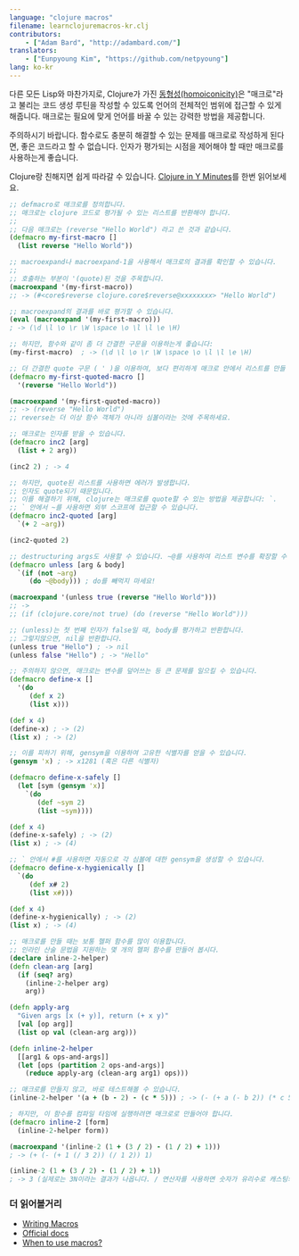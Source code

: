 ```yaml
---
language: "clojure macros"
filename: learnclojuremacros-kr.clj
contributors:
    - ["Adam Bard", "http://adambard.com/"]
translators:
    - ["Eunpyoung Kim", "https://github.com/netpyoung"]
lang: ko-kr
---
```


다른 모든 Lisp와 마찬가지로, Clojure가 가진 [동형성(homoiconicity)](https://en.wikipedia.org/wiki/Homoiconic)은
 "매크로"라고 불리는 코드 생성 루틴을 작성할 수 있도록 언어의 전체적인 범위에 접근할 수 있게 해줍니다.
 매크로는 필요에 맞게 언어를 바꿀 수 있는 강력한 방법을 제공합니다.

주의하시기 바랍니다. 함수로도 충분히 해결할 수 있는 문제를 매크로로 작성하게 된다면, 좋은 코드라고 할 수 없습니다.
인자가 평가되는 시점을 제어해야 할 때만 매크로를 사용하는게 좋습니다.

Clojure랑 친해지면 쉽게 따라갈 수 있습니다. [Clojure in Y Minutes](/docs/ko-kr/clojure-kr/)를 한번 읽어보세요.

```clojure
;; defmacro로 매크로를 정의합니다.
;; 매크로는 clojure 코드로 평가될 수 있는 리스트를 반환해야 합니다.
;;
;; 다음 매크로는 (reverse "Hello World") 라고 쓴 것과 같습니다.
(defmacro my-first-macro []
  (list reverse "Hello World"))

;; macroexpand나 macroexpand-1을 사용해서 매크로의 결과를 확인할 수 있습니다.
;;
;; 호출하는 부분이 '(quote)된 것을 주목합니다.
(macroexpand '(my-first-macro))
;; -> (#<core$reverse clojure.core$reverse@xxxxxxxx> "Hello World")

;; macroexpand의 결과를 바로 평가할 수 있습니다.
(eval (macroexpand '(my-first-macro)))
; -> (\d \l \o \r \W \space \o \l \l \e \H)

;; 하지만, 함수와 같이 좀 더 간결한 구문을 이용하는게 좋습니다:
(my-first-macro)  ; -> (\d \l \o \r \W \space \o \l \l \e \H)

;; 더 간결한 quote 구문 ( ' )을 이용하여, 보다 편리하게 매크로 안에서 리스트를 만들 수 있습니다:
(defmacro my-first-quoted-macro []
  '(reverse "Hello World"))

(macroexpand '(my-first-quoted-macro))
;; -> (reverse "Hello World")
;; reverse는 더 이상 함수 객체가 아니라 심볼이라는 것에 주목하세요.

;; 매크로는 인자를 받을 수 있습니다.
(defmacro inc2 [arg]
  (list + 2 arg))

(inc2 2) ; -> 4

;; 하지만, quote된 리스트를 사용하면 에러가 발생합니다.
;; 인자도 quote되기 때문입니다.
;; 이를 해결하기 위해, clojure는 매크로를 quote할 수 있는 방법을 제공합니다: `.
;; ` 안에서 ~를 사용하면 외부 스코프에 접근할 수 있습니다.
(defmacro inc2-quoted [arg]
  `(+ 2 ~arg))

(inc2-quoted 2)

;; destructuring args도 사용할 수 있습니다. ~@를 사용하여 리스트 변수를 확장할 수 있습니다.
(defmacro unless [arg & body]
  `(if (not ~arg)
     (do ~@body))) ; do를 빼먹지 마세요!

(macroexpand '(unless true (reverse "Hello World")))
;; ->
;; (if (clojure.core/not true) (do (reverse "Hello World")))

;; (unless)는 첫 번째 인자가 false일 때, body를 평가하고 반환합니다.
;; 그렇지않으면, nil을 반환합니다.
(unless true "Hello") ; -> nil
(unless false "Hello") ; -> "Hello"

;; 주의하지 않으면, 매크로는 변수를 덮어쓰는 등 큰 문제를 일으킬 수 있습니다.
(defmacro define-x []
  '(do
     (def x 2)
     (list x)))

(def x 4)
(define-x) ; -> (2)
(list x) ; -> (2)

;; 이를 피하기 위해, gensym을 이용하여 고유한 식별자를 얻을 수 있습니다.
(gensym 'x) ; -> x1281 (혹은 다른 식별자)

(defmacro define-x-safely []
  (let [sym (gensym 'x)]
    `(do
       (def ~sym 2)
       (list ~sym))))

(def x 4)
(define-x-safely) ; -> (2)
(list x) ; -> (4)

;; ` 안에서 #를 사용하면 자동으로 각 심볼에 대한 gensym을 생성할 수 있습니다.
(defmacro define-x-hygienically []
  `(do
     (def x# 2)
     (list x#)))

(def x 4)
(define-x-hygienically) ; -> (2)
(list x) ; -> (4)

;; 매크로를 만들 때는 보통 헬퍼 함수를 많이 이용합니다.
;; 인라인 산술 문법을 지원하는 몇 개의 헬퍼 함수를 만들어 봅시다.
(declare inline-2-helper)
(defn clean-arg [arg]
  (if (seq? arg)
    (inline-2-helper arg)
    arg))

(defn apply-arg
  "Given args [x (+ y)], return (+ x y)"
  [val [op arg]]
  (list op val (clean-arg arg)))

(defn inline-2-helper
  [[arg1 & ops-and-args]]
  (let [ops (partition 2 ops-and-args)]
    (reduce apply-arg (clean-arg arg1) ops)))

;; 매크로를 만들지 않고, 바로 테스트해볼 수 있습니다.
(inline-2-helper '(a + (b - 2) - (c * 5))) ; -> (- (+ a (- b 2)) (* c 5))

; 하지만, 이 함수를 컴파일 타임에 실행하려면 매크로로 만들어야 합니다.
(defmacro inline-2 [form]
  (inline-2-helper form))

(macroexpand '(inline-2 (1 + (3 / 2) - (1 / 2) + 1)))
; -> (+ (- (+ 1 (/ 3 2)) (/ 1 2)) 1)

(inline-2 (1 + (3 / 2) - (1 / 2) + 1))
; -> 3 (실제로는 3N이라는 결과가 나옵니다. / 연산자를 사용하면 숫자가 유리수로 캐스팅되기 때문입니다.)
```

### 더 읽어볼거리

- [Writing Macros](http://www.braveclojure.com/writing-macros/)
- [Official docs](http://clojure.org/macros)
- [When to use macros?](https://lispcast.com/when-to-use-a-macro/)
